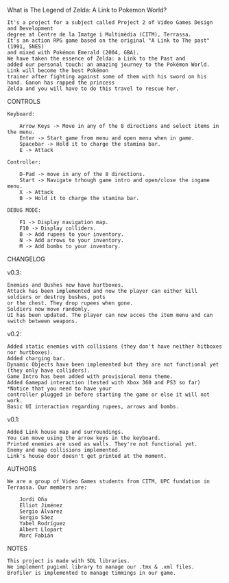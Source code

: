 ﻿What is The Legend of Zelda: A Link to Pokemon World?
	
	It's a project for a subject called Project 2 of Video Games Design and Development  
	degree at Centre de la Imatge i Multimèdia (CITM), Terrassa. 
	It's an action RPG game based on the original "A Link to The past" (1991, SNES)
	and mixed with Pokémon Emerald (2004, GBA). 
	We have taken the essence of Zelda: a Link to the Past and 
	added our personal touch: an amazing journey to the Pokémon World. Link will become the best Pokémon 
	trainer after fighting against some of them with his sword on his hand. Ganon has rapped the princess 
	Zelda and you will have to do this travel to rescue her.


CONTROLS

	Keyboard:
	
		Arrow Keys -> Move in any of the 8 directions and select items in the menu.
		Enter -> Start game from menu and open menu when in game.
		Spacebar -> Hold it to charge the stamina bar.
		E -> Attack
		
	Controller:
	
		D-Pad -> move in any of the 8 directions.
		Start -> Navigate trhough game intro and open/close the ingame menu.
		X -> Attack
		B -> Hold it to charge the stamina bar.

	DEBUG MODE:
	
		F1 -> Display navigation map.
		F10 -> Display colliders.
		B -> Add rupees to your inventory.
		N -> Add arrows to your inventory.
		M -> Add bombs to your inventory.


CHANGELOG

v0.3:

	Enemies and Bushes now have hurtboxes.
	Attack has been implemented and now the player can either kill soldiers or destroy bushes, pots
	or the chest. They drop rupees when gone.
	Soldiers now move randomly.
	UI has been updated. The player can now acces the item menu and can switch between weapons.

v0.2:

	Added static enemies with collisions (they don't have neither hitboxes nor hurtboxes).
	Added charging bar.
	Dynamic Objects have been implemented but they are not functional yet (they only have colliders).
	Game Intro has been added with provisional menu theme.
	Added Gamepad interaction (tested with Xbox 360 and PS3 so far) *Notice that you need to have your 
	controller plugged in before starting the game or else it will not work.
	Basic UI interaction regarding rupees, arrows and bombs.

v0.1:

	Added Link house map and surroundings.
	You can move using the arrow keys in the keyboard.
	Printed enemies are used as walls. They're not functional yet.
	Enemy and map collisions implemented.
	Link's house door doesn't get printed at the moment.
	
AUTHORS

	We are a group of Video Games students from CITM, UPC fundation in Terrassa. Our members are:
		
		Jordi Oña
		Elliot Jiménez
		Sergio Álvarez
		Sergio Sáez
		Yabel Rodríguez
		Albert Llopart
		Marc Fabián

NOTES

	This project is made with SDL libraries.
	We implement pugixml library to manage our .tmx & .xml files.
	Brofiler is implemented to manage timmings in our game.